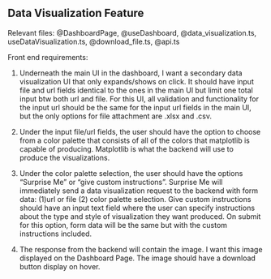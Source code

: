 ## Data Visualization Feature

Relevant files: @DashboardPage, @useDashboard, @data_visualization.ts, useDataVisualization.ts, @download_file.ts, @api.ts

Front end requirements:
1. Underneath the main UI in the dashboard, I want a secondary data visualization UI that only expands/shows on click.  It should have input file and url fields identical to the ones in the main UI but limit one total input btw both url and file.  For this UI, all validation and functionality for the input url should be the same for the input url fields in the main UI, but the only options for file attachment are .xlsx and .csv.  

2. Under the input file/url fields, the user should have the option to choose from a color palette that consists of all of the colors that matplotlib is capable of producing. Matplotlib is what the backend will use to produce the visualizations.  

3. Under the color palette selection, the user should have the options “Surprise Me” or “give custom instructions”.  Surprise Me will immediately send a data visualization request to the backend with form data: (1)url or file (2) color palette selection.  Give custom instructions should have an input text field where the user can specify instructions about the type and style of visualization they want produced.  On submit for this option, form data will be the same but with the custom instructions included.   

4. The response from the backend will contain the image.  I want this image displayed on the Dashboard Page.  The image should have a download button display on hover. 


